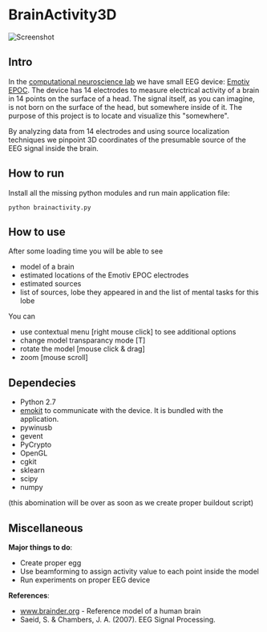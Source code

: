 BrainActivity3D
===============
![Screenshot](https://github.com/kuz/BrainActivity3D/raw/master/doc/Images/screenshot.png)

Intro
-----

In the [computational neuroscience lab](http://neuro.cs.ut.ee/) we have small EEG device: [Emotiv EPOC](http://www.emotiv.com). The device has 14 electrodes to measure electrical activity of a brain in 14 points on the surface of a head. The signal itself, as you can imagine, is not born on the surface of the head, but somewhere inside of it. The purpose of this project is to locate and visualize this "somewhere".

By analyzing data from 14 electrodes and using source localization techniques we pinpoint 3D coordinates of the presumable source of the EEG signal inside the brain.

How to run
----------
Install all the missing python modules and run main application file:
```
python brainactivity.py
```

How to use
----------
After some loading time you will be able to see
* model of a brain
* estimated locations of the Emotiv EPOC electrodes
* estimated sources
* list of sources, lobe they appeared in and the list of mental tasks for this lobe

You can
* use contextual menu [right mouse click] to see additional options
* change model transparancy mode [T]
* rotate the model [mouse click & drag]
* zoom [mouse scroll]

Dependecies
------------
* Python 2.7
* [emokit](https://github.com/openyou/emokit) to communicate with the device. It is bundled with the application.
* pywinusb
* gevent
* PyCrypto
* OpenGL
* cgkit
* sklearn
* scipy
* numpy

(this abomination will be over as soon as we create proper buildout script)


Miscellaneous
-------------

<b>Major things to do</b>:
* Create proper egg
* Use beamforming to assign activity value to each point inside the model
* Run experiments on proper EEG device

<b>References</b>:
* www.brainder.org - Reference model of a human brain
* Saeid, S. & Chambers, J. A. (2007). EEG Signal Processing.
